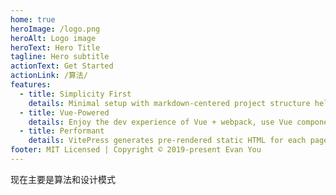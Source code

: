 ```yaml
---
home: true
heroImage: /logo.png
heroAlt: Logo image
heroText: Hero Title
tagline: Hero subtitle
actionText: Get Started
actionLink: /算法/
features:
  - title: Simplicity First
    details: Minimal setup with markdown-centered project structure helps you focus on writing.
  - title: Vue-Powered
    details: Enjoy the dev experience of Vue + webpack, use Vue components in markdown, and develop custom themes with Vue.
  - title: Performant
    details: VitePress generates pre-rendered static HTML for each page, and runs as an SPA once a page is loaded.
footer: MIT Licensed | Copyright © 2019-present Evan You
---
```

现在主要是算法和设计模式